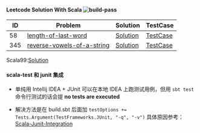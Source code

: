 
#### Leetcode Solution With Scala ![build-pass](https://travis-ci.org/Allianzcortex/Scala-LeetCode.svg?branch=master)


| ID | Problem  | Solution | TestCase |
| -- | ------------- | ------------- | ------------- |
| 58 | [length-of-last-word](https://leetcode.com/problems/length-of-last-word/)  | [Solution](src/main/scala/com/leetcode/String/LengthOfLastWord_58.scala)  | [TestCase](/src/test/scala/com/leetcode/String/LengthOfLastWord_58Test.scala) |
| 345 | [reverse-vowels-of-a-string](https://leetcode.com/problems/reverse-vowels-of-a-string/description/)  | [Solution](src/main/scala/com/leetcode/String/ReverseVowelsOfAString_345.scala)  | [TestCase](/src/test/scala/com/leetcode/String/ReverseVowelsOfAString_345Test.scala) |

Scala99:[Solution](src/main/scala/com/leetcode/String/Scala99.scala)

#### scala-test 和 junit 集成

- 单纯用 Intellij IDEA + JUnit 可以在本地 IDEA 上跑测试用例，但用 `sbt test` 命令行测试的话会提 **no tests are executed**

- 解决方法是在 build.sbt 后面加 `testOptions += Tests.Argument(TestFrameworks.JUnit, "-q", "-v")` 具体原因参考：[Scala-Junit-Integration](http://allianzcortex.me/2017/05/21/Scala-Test-Junit-Sbt-Problem/)




